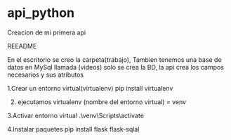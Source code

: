 # api_python
Creacion de mi primera api

REEADME

En el escritorio se creo la carpeta(trabajo), Tambien tenemos una base de datos en MySql llamada (videos) 
solo se crea la BD, la api crea los campos necesarios y sus atributos

1.Crear un entorno virtual(virtualenv)
pip install virtualenv

2. ejecutamos
virtualenv (nombre del entorno virtual) = venv

3.Activar entorno virtual
.\venv\Scripts\activate

4.Instalar paquetes
pip install flask flask-sqlal
